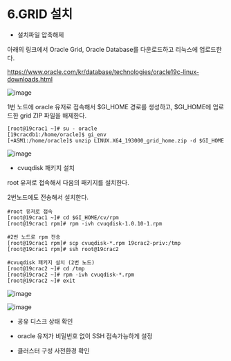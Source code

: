 # 6.GRID 설치

- 설치파일 압축해제

아래의 링크에서 Oracle Grid, Oracle Database를 다운로드하고 리눅스에 업로드한다.

https://www.oracle.com/kr/database/technologies/oracle19c-linux-downloads.html

![image](https://github.com/oraclejyp/19c_rac_inst/assets/133745372/6f5b8a53-76ff-498c-8438-a22a44133434)

1번 노드에 oracle 유저로 접속해서 $GI_HOME 경로를 생성하고, $GI_HOME에 업로드한 grid ZIP 파일을 해제한다.

```
[root@19crac1 ~]# su - oracle
[19cracdb1:/home/oracle]$ gi_env
[+ASM1:/home/oracle]$ unzip LINUX.X64_193000_grid_home.zip -d $GI_HOME
```

![image](https://github.com/oraclejyp/19c_rac_inst/assets/133745372/851dc83b-73de-4c1d-a8ff-03ddb73fdfba)

- cvuqdisk 패키지 설치

root 유저로 접속해서 다음의 패키지를 설치한다.

2번노드에도 전송해서 설치한다.

```
#root 유저로 접속
[root@19crac1 ~]# cd $GI_HOME/cv/rpm
[root@19crac1 rpm]# rpm -ivh cvuqdisk-1.0.10-1.rpm

#2번 노드로 rpm 전송
[root@19crac1 rpm]# scp cvuqdisk-*.rpm 19crac2-priv:/tmp
[root@19crac1 rpm]# ssh root@19crac2

#cvuqdisk 패키지 설치 (2번 노드)
[root@19crac2 ~]# cd /tmp
[root@19crac2 ~]# rpm -ivh cvuqdisk-*.rpm
[root@19crac2 ~]# exit
```

![image](https://github.com/oraclejyp/19c_rac_inst/assets/133745372/4aee2f15-85ea-42bc-a33c-f956b2cffc1a)

![image](https://github.com/oraclejyp/19c_rac_inst/assets/133745372/f5d7d8c4-e06c-4b0e-8560-4d365454238b)


- 공유 디스크 상태 확인

- oracle 유저가 비밀번호 없이 SSH 접속가능하게 설정

- 클러스터 구성 사전환경 확인

